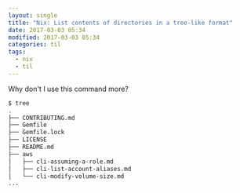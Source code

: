 ```yaml
---
layout: single
title: "Nix: List contents of directories in a tree-like format"
date: 2017-03-03 05:34
modified: 2017-03-03 05:34
categories: til
tags:
  - nix
  - til
---
```


Why don't I use this command more?

```bash
$ tree
.
├── CONTRIBUTING.md
├── Gemfile
├── Gemfile.lock
├── LICENSE
├── README.md
├── aws
│   ├── cli-assuming-a-role.md
│   ├── cli-list-account-aliases.md
│   └── cli-modify-volume-size.md
...
```
